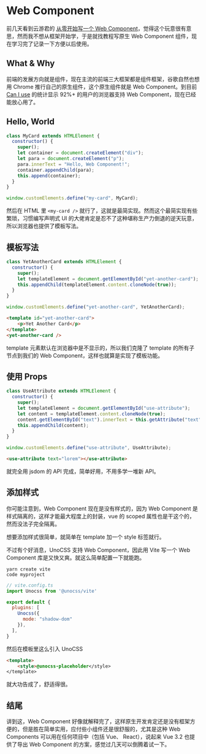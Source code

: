 # Web Component

前几天看到云游君的 [从零开始写一个 Web Component](https://www.yunyoujun.cn/posts/how-to-write-a-web-component/)，觉得这个玩意很有意思，然而我不想从框架开始学，于是就找教程写原生 Web Component 组件，现在学习完了记录一下方便以后使用。

## What & Why

前端的发展方向就是组件，现在主流的前端三大框架都是组件框架，谷歌自然也想用 Chrome 推行自己的原生组件，这个原生组件就是 Web Component。到目前 [Can I use](https://caniuse.com/?search=web%20component) 的统计显示 92%+ 的用户的浏览器支持 Web Component，现在已经能放心用了。

## Hello, World

```js
class MyCard extends HTMLElement {
  constructor() {
    super();
    let container = document.createElement("div");
    let para = document.createElement("p");
    para.innerText = "Hello, Web Component!";
    container.appendChild(para);
    this.append(container);
  }
}

window.customElements.define("my-card", MyCard);
```

然后在 HTML 里 `<my-card />` 就行了，这就是最简实现。然而这个最简实现有些繁琐，习惯编写声明式 UI 的大佬肯定是忍不了这种堪称生产力倒退的逆天玩意，所以浏览器也提供了模板写法。

## 模板写法

```js
class YetAnotherCard extends HTMLElement {
  constructor() {
    super();
    let templateElement = document.getElementById("yet-another-card");
    this.appendChild(templateElement.content.cloneNode(true));
  }
}

window.customElements.define("yet-another-card", YetAnotherCard);
```

```html
<template id="yet-another-card">
    <p>Yet Another Card</p>
</template>
<yet-another-card />
```

template 元素默认在浏览器中是不显示的，所以我们克隆了 template 的所有子节点到我们的 Web Component，这样也就算是实现了模板功能。

## 使用 Props

```js
class UseAttribute extends HTMLElement {
  constructor() {
    super();
    let templateElement = document.getElementById("use-attribute");
    let content = templateElement.content.cloneNode(true);
    content.getElementById("text").innerText = this.getAttribute("text");
    this.appendChild(content);
  }
}

window.customElements.define("use-attribute", UseAttribute);
```

```html
<use-attribute text="lorem"></use-attribute>
```

就完全用 jsdom 的 API 完成，简单好用，不用多学一堆新 API。

## 添加样式

你可能注意到，Web Component 现在是没有样式的，因为 Web Component 是样式隔离的，这样才能最大程度上的封装，vue 的 scoped 属性也是干这个的，然而没法子完全隔离。

想要添加样式很简单，就简单在 template 加一个 style 标签就行。

不过有个好消息，UnoCSS 支持 Web Component，因此用 Vite 写一个 Web Component 库是又快又爽。就这么简单配置一下就能跑。

```shell
yarn create vite
code myproject
```

```js
// vite.config.ts
import Unocss from '@unocss/vite'

export default {
  plugins: [
    Unocss({
      mode: "shadow-dom"
    }),
  ],
}
```

然后在模板里这么引入 UnoCSS

```html
<template>
    <style>@unocss-placeholder</style>
</template>
```

就大功告成了，舒适得很。

## 结尾

讲到这，Web Component 好像就解释完了，这样原生开发肯定还是没有框架方便的，但是胜在简单实用，应付些小组件还是很舒服的，尤其是这种 Web Components 可以用在任何项目中（包括 Vue、 React），说起来 Vue 3.2 也提供了导出 Web Component 的方案，感觉过几天可以倒腾着试一下。
